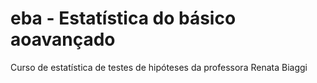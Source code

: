 # eba - Estatística do básico aoavançado
Curso de estatística de testes de hipóteses da professora Renata Biaggi
